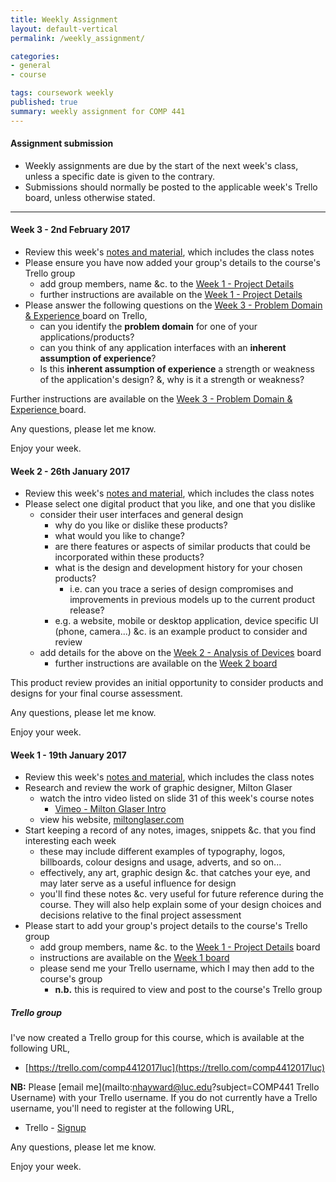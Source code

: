```yaml
---
title: Weekly Assignment
layout: default-vertical
permalink: /weekly_assignment/

categories:
- general
- course

tags: coursework weekly
published: true
summary: weekly assignment for COMP 441
---
```


#### Assignment submission
* Weekly assignments are due by the start of the next week's class, unless a specific date is given to the contrary.
* Submissions should normally be posted to the applicable week's Trello board, unless otherwise stated.

***

<!--
#### Week 15 - 23rd April 2015
* Please complete your final course assessment, the 'Demo and Report of Final Assessment'. An outline report is available at the following URL,
  * [Final Report Outline](/assets/docs/COMP388441-FinalReportOutline.pdf).
* In addition to the suggested final report outline, please feel free to submit other pertinent work or data for consideration
  * if you submit additional material for consideration, please document and explain it in your report's appendix
* Each report is an individual student submission, although it may include some shared project details and information
  * e.g. project overview, screenshots, data...
* Report is due on Thursday 30th April 2015 by 7pm.
* Please send me a PDF copy of this report. This can be sent as an email attachment to [nhayward@luc.edu](mailto:nhayward@luc.edu?subject=COMP388/441 Final Report)
or shared via an online service such as Google Drive, Dropbox &c..
* Please send me a copy of your presentation material, as demonstrated in class on Thursday 23rd April 2015.
  * supporting material, including videos, live applications &c. will also be considered if submitted

In addition, please complete the following peer review notes for Thursday's class presentations.

* Brief guidelines for final project presentation and peer review notes
  * [Guidelines](http://goo.gl/Oa2lgv)
* Please complete the following peer review forms for each project presentation. Please do not complete a form for your own project.
  * [Group 1 - Forgetful Fairy by Blake Gideon](http://goo.gl/UrJopK)
  * [Group 2 - Stack Overflow by Michael Flatley](http://goo.gl/ezGrVj)
  * [Group 3 - Daily Mail by Aziz Pulatov, Itua Egbor, & Nabeel Ahmed Tanveer](http://goo.gl/JDeDcf)
  * [Group 4 - The Oregon Trail by Connor Gallagher](http://goo.gl/YAZfXM)
  * [Group 5 - Pinnacle Project by Katharine Herringshaw, Riley Kleckley, Heather Linich, & Julie Wroblewski](http://goo.gl/fe6tWG)
  * [Group 6 - Restaurant Management System by Raphael Salvador & Alessandra Velozo](http://goo.gl/ruxPtl)
  * [Group 7 - Résumé Tie by Abhishek Srivastava](http://goo.gl/FaI3KO)
  * [Group 8 - Roots4All by Amanda Jensen](http://goo.gl/TFEJKs)
  * [Group 9 - Perseus Project by Ashley Eckhoff](http://goo.gl/dZkeZY)
  * [Group 10 - Independent Study Tender by Christopher Robertson](http://goo.gl/ZSm6Kj)
  * [Group 11 - LingsCars.com by Saheed Amuda & Sharif Onihale](http://goo.gl/hu6334)
  * [Group 12 - Space Jam by Abdulrahman Alshehri, Brian Liceaga, & Michael Polowski](http://goo.gl/RT3gMg)
  * [Group 13 - Android Lollipop by Mshari Algazlan](http://goo.gl/cMjvjb)
  * [Group 14 - Yelp.com by Rakesh Chowdary Damancharla](http://goo.gl/oKNRGD)

Please complete the above peer review notes by Monday 27th April 2015 in order to qualify for assessment towards your final grade.

**NB:** the above peer review process is a required component of the 'demo and report of final assessment' coursework assessment. This is
detailed in point 3 of the [Coursework](/coursework) outline.

#### Week 14 - 16th April 2015
1) Please review this week's [notes and material](/notes).

2) Please review the [Final Report Outline](/assets/docs/COMP388441-FinalReportOutline.pdf).

3) Please prepare your project's presentation for next week's class, Thursday 23rd April 2015 at 7pm.

  * each group presentation should be between 5 and 10 minutes in length (strict 10 minute maximum)
  * style of presentation may include a formal presentation (slides &c.), online demo or video demonstration
  * each group's presentation will be anonymously peer reviewed by the class
    * these comments will only be seen by myself, and will remain private to your colleagues
  * your presentation should consider the pertinent aspects outlined in the [Final Report Outline](/assets/docs/COMP388441-FinalReportOutline.pdf)
    * each presentation will be an opportunity to condense this information for demonstration purposes

  The classroom provides media connections for VGA, HDMI, and general internet access via the desktop computer.

  Any questions please let me know.

  **NB:** It is important that you arrive on time for the start of the class at 7pm.


#### Week 13 - 9th April 2015
1) Please review this week's [notes and material](/notes).

2) Please review the [Final Report Outline](/assets/docs/COMP388441-FinalReportOutline.pdf).

3) Relative to your chosen project for the final assessment, please consider and define the following,

  * required goals for usability testing you might wish to conduct on either a prototype or finished version of your application
    * refer to slide 3 of this week's class [notes](/notes) for example goals
  * questions for test users relative to presented images of competing applications
    * consider the example comparison images shown on slides 4-6 of this week's class [notes](/notes)

Please post this information to your project's list on the Group Projects board on the course's Trello organisation,

  * [Group Projects](https://trello.com/b/Hik9bcmi/group-projects)

4) Please prepare for a quiz during next week's class. This quiz will include the following:

  * material covered within the class [notes](/notes), weeks 10, 11, and 13 inclusive
  * there may also be questions from any other week's class [notes](/notes) throughout this semester's course
  * multiple choice questions
  * you will be given one hour to complete this quiz in class
  * please ensure you have a registered Google account, which we'll use to complete the online form
  * please ensure you bring an internet enabled device to class
    * e.g. laptop, tablet, smartphone...


Quiz URL = [http://goo.gl/3h2cq4](http://goo.gl/3h2cq4)

#### Week 11 - 26th March 2015
1) Please review this week's [notes and material](/notes).

2) Relative to your chosen project for the final assessment, please consider and define the following,

  * consider and outline your application's *interaction concepts* and in particular its required *interaction styles*
  * outline your initial *information architecture* for your application. In particular, consider the following
    * naming scheme and glossary
    * navigation and places
    * navigation mechanisms
    * presentation of places
  * outline your application's common *interaction framework*
  * create a mockup or prototype for your application
    * you may choose either a low-fidelity or high-fidelity mockup or prototype
    * add a brief explanation on your choice of either a mockup or prototype and the associated fidelity

Please post this information to your project's list on the Group Projects board on the course's Trello organisation,

  * [Group Projects](https://trello.com/b/Hik9bcmi/group-projects)

We shall also briefly discuss these prototypes and mockups at the start of our next class, Thursday 9th April 2015 at 7pm. Please
ensure your initial mockup or prototype is ready for this class.

#### Week 13 - 14th April 2016
1) Please review this week's [notes and material](/notes)

2) Relative to your chosen project for the final assessment, please consider and define the following,

  * outline your application's common *interaction framework*
  * create a mockup or prototype for your application
    * you may choose either a low-fidelity or high-fidelity mockup or prototype
    * add a brief explanation on your choice of either a mockup or prototype and the associated fidelity
-->

<!--
#### Week 15 - 28th April 2016

* Please complete your group's final project report
  * suggested report length between 5 and 10 pages - more than 10 pages is fine
  * report length is not limited, the above is simply a suggested target length for your report
* Further details can be found in the following outline
  * [Final Report Outline](/assets/docs/comp441-hci-final-report-outline.pdf)
* Report must be submitted by 7pm on Thursday 5th May 2016
   * send a PDF copy to [nhayward@luc.edu](mailto:nhayward@luc.edu?subject=COMP441 - Final Report)

**NB:** Don't forget to add details of each member's contributions to the project in this report. If you prefer, you may submit an individual report for this contribution outline to [nhayward@luc.edu](mailto:nhayward@luc.edu?subject=COMP441 - Individual Final Report)

#### Week 14 - 21st April 2016
1) Please review this week's [notes and material](/notes).

2) Please review the [Final Report Outline](/assets/docs/comp441-hci-final-report-outline.pdf).

3) Please prepare your project's final presentation for next week's class, Thursday 28th April 2016 at 7pm.

  * each group presentation should be between 5 and 10 minutes in length (10 minutes maximum)
  * style of presentation may include a formal presentation (slides &c.), online demo or video demonstration
    * or a combination of the above options
  * where possible, each member should contribute to the presentation
  * your presentation should consider the pertinent aspects outlined in the [Final Report Outline](/assets/docs/comp441-hci-final-report-outline.pdf)
    * each presentation will be an opportunity to condense this information for demonstration purposes

If there are any specific software or hardware requirements for this presentation, please let me know before the start of next week's class.

Any questions please let me know.

Enjoy your week.

#### Week 13 - 14th April 2016
1) Please review this week's [notes and material](/notes), including the following extra notes,

  * [extra - Final Report Outline](/assets/docs/comp441-hci-final-report-outline.pdf)
  * [extra - Windows Metro](/assets/docs/Windows_Metro.PDF)

2) Relative to your chosen project for the final assessment, please consider and define the following,

  * required goals for usability testing you might wish to conduct on prototypes during development and design of your application
  * questions for test users relative to presented images of competing applications
  * Please add a copy of this material to the following Trello board,
    * [Week 13 - Testing](https://trello.com/b/nhmYnMeZ/week-13-testing)
    * instructions for this exercise are also available on the above Trello board

3) Relative to your chosen project for the final assessment, please consider the following,

  * create a mockup or prototype for your application
    * you may choose either a low-fidelity or high-fidelity mockup or prototype
    * add a brief explanation on your choice of either a mockup or prototype and the associated fidelity

We shall briefly discuss these prototypes and mockups at the start of our next class, Thursday 21st April 2016 at 7pm. Please
ensure your initial mockup or prototype is ready for this class. Each project group will be given a maximum 2-3 minutes per demo to showcase their application, and its design.

If there are any specific software or hardware requirements for this demo, please let me know before the start of next week's class.

**NB:** focus solely on the prototypes and mockups...the main presentation and demo is due in week 15.

Any questions, please let me know.

Enjoy your week.

#### Week 12 - 7th April 2016
1) Please review this week's [notes and material](/notes), including the following extra notes,

  * [extra - design mockups](/assets/docs/comp441-hci-design-mockups.pdf)

2) Relative to your chosen project for the final assessment, please consider and define the following,

  * consider and outline your application's **interaction concepts** and in particular its required **interaction styles**
  * outline your initial **information architecture** for your application. In particular, consider the following
    * naming scheme and glossary
    * navigation and places
    * navigation mechanisms
    * presentation of places
  * Please add a copy of this material to the following Trello board,
    * [Week 12 - Interaction & Information](https://trello.com/b/W5YXGmK1/week-12-interaction-information)
    * instructions for this exercise are also available on the above Trello board

Initial guidelines have been posted as a list on the above board. Any questions please [contact](/contact) me.

Enjoy your week.

#### Week 11 - 31st March 2016
1) Please review this week's [notes and material](/notes).

2) Relative to your chosen project for the final assessment, please consider and define the following,

  * how you intend to encourage a user's competence relative to your application?
    * e.g. consider the Robinson model of competence, and the various stages
  * how will visibility be integrated within your application to aid user feedback?
  * what is the role of affordance relative to feedback within your application?
    * consider both **activational** and **behavioural** feedback
  * how will you use constraints within your UI
  * Please add a copy of this material to the following Trello board,
    * [Week 11 - Constraints & Feedback](https://trello.com/b/L3CX8rdo/week-11-constraints-and-feedback)
    * instructions for this exercise are also available on the above Trello board

Initial guidelines have been posted as a list on the above board. Any questions please [contact](/contact) me.

Enjoy your week.

#### Week 9 - 17th March 2016
* Please prepare for a quiz during our next class on Thursday 31st march 2016. This quiz will include the following:
  * material covered within the class [notes](/notes), weeks 4, 6, 7, and 9 inclusive
  * multiple choice questions
  * you will be given at least 45 minutes to complete this quiz in class
  * please ensure you have a registered Google account, which we'll use to complete the online form
  * please ensure you bring an internet enabled device to class
    * e.g. laptop, tablet, smartphone...

Any questions please [contact](/contact) me.

Enjoy your Easter break.

Quiz URL = []()

#### Week 7 - 3rd March 2016
1) Please review this week's [notes and material](/notes).

2) Relative to your chosen project for the final assessment, please consider and define the following,

  * any tutorial material that would benefit a user of your project's product, website, service &c..
    * consider the aspects of your new design that should be included in a tutorial
    * can this tutorial be improved with the use of *gamification*?
      * if yes, which aspects and how?
  * choose a page, window, frame &c. from your original or new product - one that demonstrates example content and usage
    * consider default patterns a user might follow within this page &c.
      * e.g. which zones, content, links &c. are most prevalent within that page &c.
      * does the design and layout follow a prescribed pattern, such as a standard Z or F pattern down the page?
    * does this page &c. adhere to the *Laws of Gestalt*?
      * which laws, and how?
      * outline examples for each applicable law within your chosen page &c.
  * Please add a copy of this material to the following Trello board,
    * [Week 7 - Patterns & Laws](https://trello.com/b/ep4UqSAj/week-7-patterns-laws)
     * instructions for this exercise are also available on the above Trello board

Initial guidelines have been posted as a list on the above board. Any questions please [contact](/contact) me.

Enjoy your Spring Break.

#### Week 6 - 25th February 2016
1) Please review this week's [notes and material](/notes), in particular the material concerning the KLM-GOMS model.

2) Relative to your chosen project for the final assessment, please consider and define the following,

  * the primary, default functionality for your project's product, website, service &c..
    * in effect, your project's 'big, green button'
    * compare and contrast the original product with your goals for the updated design
  * test user interaction with this defined primary, default functionality using the KLM-GOMS model
    * please refer to the KLM-GOMS model as defined in this week's notes
      * use the example listed in this week's notes as a guide to test your own project's product
      * test the original product, and then consider how this might be improved in your new design
    * Please add a copy of this material to the following Trello board,
      * [Week 6 - Initial Testing](https://trello.com/b/aJEVwjid/week-6-initial-testing)
       * instructions for this exercise are also available on the above Trello board

Initial guidelines have been posted as a list on the above board. Any questions please [contact](/contact) me.

#### Week 5 - 18th February 2016
1) Please add a copy of your presentation or accompanying notes, which was completed as part of your week 4 assignment, to the following Trello board,

  * [Week 5 - Presentation Details](https://trello.com/b/PNRxF5q5/week-5-presentation-details)

Please create a separate list for your project on the above board. Then,  

  * add your presentation files or notes to your project's list
  * add a weekly status report on work conducted towards your project
  * consider the primary focus of your project, and its site or app, and add details on the following,
    * how does it create cognitive overload at the moment?
    * how do you plan to initially modify the design to reduce this overload?

Initial guidelines have been posted as a list on the above board. Any questions please [contact](/contact) me.

#### Week 4 - 11th February 2016
1) The following assignment is your first formal preparatory work towards the final course assessment, as detailed in the overall [coursework](/coursework) outline, no.2.

* Please prepare, either within your group or individually, a brief lightning presentation of approximately 5 minutes maximum. However, please try to keep it to 5 minutes or less.
It should include the following information:
  * brief outline of your initial concept/concepts for the final assessment
  * what is good and bad with the current interface?
    * in particular, consider this with regard to material we have covered over the first four weeks of the semester
  * initial thoughts on aspects you'd like to improve and modify for your final assessment
  * brief comments on proposed development plan up to the end of Spring break of the current semester

Presentations will be scheduled for the start of next week's class, which begins at 7pm on Thursday 18th February 2016.

**NB:** A formal slide presentation is optional. It is up to you to decide upon a preferred presentation style for this assignment. This style of quick presentation is becoming increasingly popular at less formal conferences.

Please consider it useful practice for the final presentation.

2) Please review your quiz result.

  * your results will be sent out on Friday 12th February 2016 to the provided LUC email address
  * if you have not received your result by the weekend, please [contact](/contact) me

3) Please ensure you have read through all of the course [notes](/notes) for the first four weeks of the semester.

#### Week 4 - 9th February 2017
* Review this week's [notes and material](/notes), which includes the class notes
* Please prepare for a quiz at the start of next week's class. This quiz will include the following:
  * material covered within the class [notes](/notes), weeks 1 to 3, and material discussed in class
  * multiple choice questions
  * you will be given ~ 40 minutes to complete the quiz in class
  * please ensure you have a registered Google account, which we'll use to complete the online form
  * please ensure you bring an internet enabled device to class
    * e.g. laptop, tablet, smartphone...

Any questions, please let me know.

Enjoy your week.

-->

#### Week 3 - 2nd February 2017
* Review this week's [notes and material](/notes), which includes the class notes
* Please ensure you have now added your group's details to the course's Trello group
  * add group members, name &c. to the [Week 1 - Project Details](https://trello.com/b/V7vuLBPM/week-1-project-details)
  * further instructions are available on the [Week 1 - Project Details](https://trello.com/b/V7vuLBPM/week-1-project-details)
* Please answer the following questions on the [Week 3 - Problem Domain & Experience ](https://trello.com/b/BG5K2XKK/week-3-problem-domain-experience) board on Trello,
  * can you identify the **problem domain** for one of your applications/products?
  * can you think of any application interfaces with an **inherent assumption of experience**?
  *  Is this **inherent assumption of experience** a strength or weakness of the application's design? &, why is it a strength or weakness?

Further instructions are available on the [Week 3 - Problem Domain & Experience ](https://trello.com/b/BG5K2XKK/week-3-problem-domain-experience) board.

Any questions, please let me know.

Enjoy your week.

#### Week 2 - 26th January 2017
* Review this week's [notes and material](/notes), which includes the class notes
* Please select one digital product that you like, and one that you dislike
  * consider their user interfaces and general design
    * why do you like or dislike these products?
    * what would you like to change?
    * are there features or aspects of similar products that could be incorporated within these products?
    * what is the design and development history for your chosen products?
      * i.e. can you trace a series of design compromises and improvements in previous models up to the current product release?
    * e.g. a website, mobile or desktop application, device specific UI (phone, camera...) &c. is an example product to consider and review
  * add details for the above on the [Week 2 - Analysis of Devices](https://trello.com/b/H6YwnxAF/week-2-analysis-of-devices) board
    * further instructions are available on the [Week 2 board](https://trello.com/b/H6YwnxAF/week-2-analysis-of-devices)

This product review provides an initial opportunity to consider products and designs for your final course assessment.

Any questions, please let me know.

Enjoy your week.

#### Week 1 - 19th January 2017

* Review this week's [notes and material](/notes), which includes the class notes
* Research and review the work of graphic designer, Milton Glaser
  * watch the intro video listed on slide 31 of this week's course notes
    * [Vimeo - Milton Glaser Intro](http://vimeo.com/11577085)
  * view his website, [miltonglaser.com](http://www.miltonglaser.com)  
* Start keeping a record of any notes, images, snippets &c. that you find interesting each week
  * these may include different examples of typography, logos, billboards, colour designs and usage, adverts, and so on...
  * effectively, any art, graphic design &c. that catches your eye, and may later serve as a useful influence for design
  * you'll find these notes &c. very useful for future reference during the course. They will also help explain some of your design choices and decisions relative to the final project assessment
* Please start to add your group's project details to the course's Trello group
  * add group members, name &c. to the [Week 1 - Project Details](https://trello.com/b/V7vuLBPM/week-1-project-details) board
  * instructions are available on the [Week 1 board](https://trello.com/b/V7vuLBPM/week-1-project-details)
  * please send me your Trello username, which I may then add to the course's group
    * **n.b.** this is required to view and post to the course's Trello group


##### Trello group
I've now created a Trello group for this course, which is available at the following URL,

  * [https://trello.com/comp4412017luc](https://trello.com/comp4412017luc)

**NB:** Please [email me](mailto:nhayward@luc.edu?subject=COMP441 Trello Username) with your Trello username. If you do not currently have a Trello username, you'll need to register at the following URL,

* Trello - [Signup](https://trello.com/signup)

<!--
##### Slack group
I have also created a Slack group for this course, which is called **COMP 441 @ LUC**. I shall send an invite to this group to each member of the class. Please accept this invite as soon as possible. We shall be using Slack for class-wide communication, announcements, and discussions.
-->
Any questions, please let me know.

Enjoy your week.
